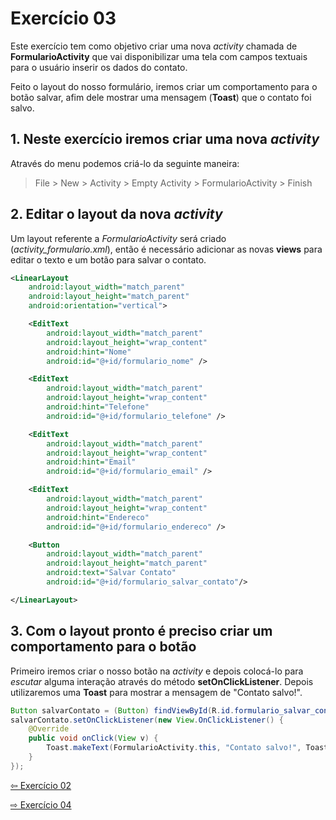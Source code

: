 # Exercício 03
Este exercício tem como objetivo criar uma nova _activity_ chamada de __FormularioActivity__ que vai disponibilizar uma tela com campos textuais para o usuário inserir os dados do contato.

Feito o layout do nosso formulário, iremos criar um comportamento para o botão salvar, afim dele mostrar uma mensagem (__Toast__) que o contato foi salvo.

## 1. Neste exercício iremos criar uma nova _activity_
Através do menu podemos criá-lo da seguinte maneira:
> File > New > Activity > Empty Activity > FormularioActivity > Finish

## 2. Editar o layout da nova _activity_
Um layout referente a _FormularioActivity_ será criado (_activity\_formulario.xml_), então é necessário adicionar as novas __views__ para editar o texto e um botão para salvar o contato.
```xml
<LinearLayout
    android:layout_width="match_parent"
    android:layout_height="match_parent"
    android:orientation="vertical">

    <EditText
        android:layout_width="match_parent"
        android:layout_height="wrap_content"
        android:hint="Nome"
        android:id="@+id/formulario_nome" />

    <EditText
        android:layout_width="match_parent"
        android:layout_height="wrap_content"
        android:hint="Telefone"
        android:id="@+id/formulario_telefone" />

    <EditText
        android:layout_width="match_parent"
        android:layout_height="wrap_content"
        android:hint="Email"
        android:id="@+id/formulario_email" />

    <EditText
        android:layout_width="match_parent"
        android:layout_height="wrap_content"
        android:hint="Endereco"
        android:id="@+id/formulario_endereco" />

    <Button
        android:layout_width="match_parent"
        android:layout_height="match_parent"
        android:text="Salvar Contato"
        android:id="@+id/formulario_salvar_contato"/>

</LinearLayout>
```

## 3. Com o layout pronto é preciso criar um comportamento para o botão
Primeiro iremos criar o nosso botão na _activity_ e depois colocá-lo para _escutar_ alguma interação através do método __setOnClickListener__.
Depois utilizaremos uma __Toast__ para mostrar a mensagem de "Contato salvo!".
```java
Button salvarContato = (Button) findViewById(R.id.formulario_salvar_contato);
salvarContato.setOnClickListener(new View.OnClickListener() {
    @Override
    public void onClick(View v) {
        Toast.makeText(FormularioActivity.this, "Contato salvo!", Toast.LENGTH_SHORT).show();
    }
});
```
[⇦ Exercício 02](https://github.com/medeirosthiiago/seicom-android/tree/master/exercicios/exer-02)

[⇨ Exercício 04](https://github.com/medeirosthiiago/seicom-android/tree/master/exercicios/exer-04)
